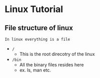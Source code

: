 # Linux Tutorial

## File structure of linux
    In linux everything is a file
- ```/```
    - This is the root direcotry of the linux
- ```/bin```  
    - All the binary files resides here
    - ex. ls, man etc.